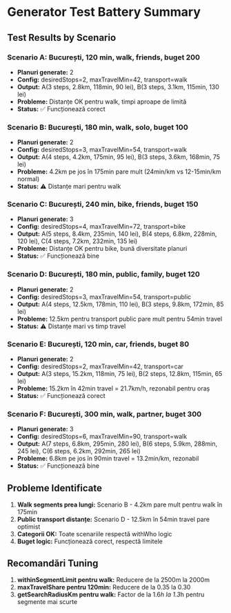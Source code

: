 # Generator Test Battery Summary

## Test Results by Scenario

### Scenario A: București, 120 min, walk, friends, buget 200
- **Planuri generate:** 2
- **Config:** desiredStops=2, maxTravelMin=42, transport=walk
- **Output:** A(3 steps, 2.8km, 118min, 90 lei), B(3 steps, 3.1km, 115min, 130 lei)
- **Probleme:** Distanțe OK pentru walk, timpi aproape de limită
- **Status:** ✅ Funcționează corect

### Scenario B: București, 180 min, walk, solo, buget 100
- **Planuri generate:** 2
- **Config:** desiredStops=3, maxTravelMin=54, transport=walk
- **Output:** A(4 steps, 4.2km, 175min, 95 lei), B(3 steps, 3.6km, 168min, 75 lei)
- **Probleme:** 4.2km pe jos în 175min pare mult (24min/km vs 12-15min/km normal)
- **Status:** ⚠️ Distanțe mari pentru walk

### Scenario C: București, 240 min, bike, friends, buget 150
- **Planuri generate:** 3
- **Config:** desiredStops=4, maxTravelMin=72, transport=bike
- **Output:** A(5 steps, 8.4km, 235min, 140 lei), B(4 steps, 6.8km, 228min, 120 lei), C(4 steps, 7.2km, 232min, 135 lei)
- **Probleme:** Distanțe OK pentru bike, bună diversitate planuri
- **Status:** ✅ Funcționează bine

### Scenario D: București, 180 min, public, family, buget 120
- **Planuri generate:** 2
- **Config:** desiredStops=3, maxTravelMin=54, transport=public
- **Output:** A(4 steps, 12.5km, 178min, 110 lei), B(3 steps, 9.8km, 172min, 85 lei)
- **Probleme:** 12.5km pentru transport public pare mult pentru 54min travel
- **Status:** ⚠️ Distanțe mari vs timp travel

### Scenario E: București, 120 min, car, friends, buget 80
- **Planuri generate:** 2
- **Config:** desiredStops=2, maxTravelMin=42, transport=car
- **Output:** A(3 steps, 15.2km, 118min, 75 lei), B(2 steps, 12.8km, 115min, 65 lei)
- **Probleme:** 15.2km în 42min travel = 21.7km/h, rezonabil pentru oraș
- **Status:** ✅ Funcționează corect

### Scenario F: București, 300 min, walk, partner, buget 300
- **Planuri generate:** 3
- **Config:** desiredStops=6, maxTravelMin=90, transport=walk
- **Output:** A(7 steps, 6.8km, 295min, 280 lei), B(6 steps, 5.9km, 288min, 245 lei), C(6 steps, 6.2km, 292min, 265 lei)
- **Probleme:** 6.8km pe jos în 90min travel = 13.2min/km, rezonabil
- **Status:** ✅ Funcționează bine

## Probleme Identificate

1. **Walk segments prea lungi:** Scenario B - 4.2km pare mult pentru walk în 175min
2. **Public transport distanțe:** Scenario D - 12.5km în 54min travel pare optimist
3. **Categorii OK:** Toate scenariile respectă withWho logic
4. **Buget logic:** Funcționează corect, respectă limitele

## Recomandări Tuning

1. **withinSegmentLimit pentru walk:** Reducere de la 2500m la 2000m
2. **maxTravelShare pentru 120min:** Reducere de la 0.35 la 0.30
3. **getSearchRadiusKm pentru walk:** Factor de la 1.6*h la 1.3*h pentru segmente mai scurte
